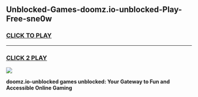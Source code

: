 
## Unblocked-Games-doomz.io-unblocked-Play-Free-sne0w
<h3>
<a href="https://premium76.site?title=doomz.io-unblocked&ref=19M">CLICK TO PLAY</a></h3>
<hr>

<h3>
<a href="https://premium76.site?title=doomz.io-unblocked&ref=19M">CLICK 2 PLAY</a>
  
</h3>

<a href="https://premium76.site?title=doomz.io-unblocked&ref=19M"><img src="https://clearcache.store/games.png"></a>


**doomz.io-unblocked games unblocked: Your Gateway to Fun and Accessible Online Gaming**
